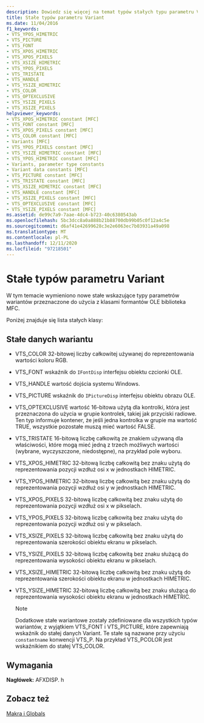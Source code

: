 ```yaml
---
description: Dowiedz się więcej na temat typów stałych typu parametru Variant
title: Stałe typów parametru Variant
ms.date: 11/04/2016
f1_keywords:
- VTS_YPOS_HIMETRIC
- VTS_PICTURE
- VTS_FONT
- VTS_XPOS_HIMETRIC
- VTS_XPOS_PIXELS
- VTS_XSIZE_HIMETRIC
- VTS_YPOS_PIXELS
- VTS_TRISTATE
- VTS_HANDLE
- VTS_YSIZE_HIMETRIC
- VTS_COLOR
- VTS_OPTEXCLUSIVE
- VTS_YSIZE_PIXELS
- VTS_XSIZE_PIXELS
helpviewer_keywords:
- VTS_XPOS_HIMETRIC constant [MFC]
- VTS_FONT constant [MFC]
- VTS_XPOS_PIXELS constant [MFC]
- VTS_COLOR constant [MFC]
- Variants [MFC]
- VTS_YPOS_PIXELS constant [MFC]
- VTS_YSIZE_HIMETRIC constant [MFC]
- VTS_YPOS_HIMETRIC constant [MFC]
- Variants, parameter type constants
- Variant data constants [MFC]
- VTS_PICTURE constant [MFC]
- VTS_TRISTATE constant [MFC]
- VTS_XSIZE_HIMETRIC constant [MFC]
- VTS_HANDLE constant [MFC]
- VTS_XSIZE_PIXELS constant [MFC]
- VTS_OPTEXCLUSIVE constant [MFC]
- VTS_YSIZE_PIXELS constant [MFC]
ms.assetid: de99c7a9-7aae-4dc4-b723-40c6380543ab
ms.openlocfilehash: 5bc3dcc8a0a888b21b88700db99b05c0f12a4c5e
ms.sourcegitcommit: d6af41e42699628c3e2e6063ec7b03931a49a098
ms.translationtype: MT
ms.contentlocale: pl-PL
ms.lasthandoff: 12/11/2020
ms.locfileid: "97218501"
---
```

# <a name="variant-parameter-type-constants"></a>Stałe typów parametru Variant

W tym temacie wymieniono nowe stałe wskazujące typy parametrów wariantów przeznaczone do użycia z klasami formantów OLE biblioteka MFC.

Poniżej znajduje się lista stałych klasy:

## <a name="variant-data-constants"></a><a name="_mfc_variant_data_constants"></a> Stałe danych wariantu

- VTS_COLOR 32-bitowej liczby całkowitej używanej do reprezentowania wartości koloru RGB.

- VTS_FONT wskaźnik do `IFontDisp` interfejsu obiektu czcionki OLE.

- VTS_HANDLE wartość dojścia systemu Windows.

- VTS_PICTURE wskaźnik do `IPictureDisp` interfejsu obiektu obrazu OLE.

- VTS_OPTEXCLUSIVE wartość 16-bitowa użytą dla kontrolki, która jest przeznaczona do użycia w grupie kontrolek, takiej jak przyciski radiowe. Ten typ informuje kontener, że jeśli jedna kontrolka w grupie ma wartość TRUE, wszystkie pozostałe muszą mieć wartość FALSE.

- VTS_TRISTATE 16-bitową liczbę całkowitą ze znakiem używaną dla właściwości, które mogą mieć jedną z trzech możliwych wartości (wybrane, wyczyszczone, niedostępne), na przykład pole wyboru.

- VTS_XPOS_HIMETRIC 32-bitową liczbę całkowitą bez znaku użytą do reprezentowania pozycji wzdłuż osi x w jednostkach HIMETRIC.

- VTS_YPOS_HIMETRIC 32-bitową liczbę całkowitą bez znaku użytą do reprezentowania pozycji wzdłuż osi y w jednostkach HIMETRIC.

- VTS_XPOS_PIXELS 32-bitową liczbę całkowitą bez znaku użytą do reprezentowania pozycji wzdłuż osi x w pikselach.

- VTS_YPOS_PIXELS 32-bitową liczbę całkowitą bez znaku użytą do reprezentowania pozycji wzdłuż osi y w pikselach.

- VTS_XSIZE_PIXELS 32-bitową liczbę całkowitą bez znaku użytą do reprezentowania szerokości obiektu ekranu w pikselach.

- VTS_YSIZE_PIXELS 32-bitową liczbę całkowitą bez znaku służącą do reprezentowania wysokości obiektu ekranu w pikselach.

- VTS_XSIZE_HIMETRIC 32-bitową liczbę całkowitą bez znaku użytą do reprezentowania szerokości obiektu ekranu w jednostkach HIMETRIC.

- VTS_YSIZE_HIMETRIC 32-bitową liczbę całkowitą bez znaku służącą do reprezentowania wysokości obiektu ekranu w jednostkach HIMETRIC.

    > [!NOTE]
    >  Dodatkowe stałe wariantowe zostały zdefiniowane dla wszystkich typów wariantów, z wyjątkiem VTS_FONT i VTS_PICTURE, które zapewniają wskaźnik do stałej danych Variant. Te stałe są nazwane przy użyciu `constantname` konwencji VTS_P. Na przykład VTS_PCOLOR jest wskaźnikiem do stałej VTS_COLOR.

## <a name="requirements"></a>Wymagania

**Nagłówek:** AFXDISP. h

## <a name="see-also"></a>Zobacz też

[Makra i Globals](../../mfc/reference/mfc-macros-and-globals.md)
